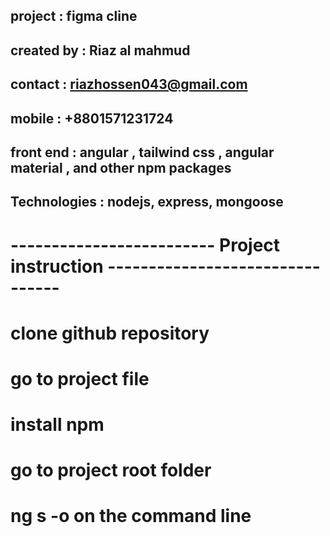 ## project : figma  cline 
## created by : Riaz al mahmud 
## contact : riazhossen043@gmail.com
## mobile : +8801571231724
## front end :  angular , tailwind css , angular material , and other  npm packages
## Technologies :  nodejs, express, mongoose


# -------------------------  Project instruction --------------------------------
# clone github repository 
# go to project  file
# install npm 
# go to project root folder
# ng s -o on the command line

